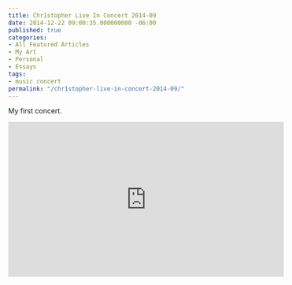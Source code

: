 ```yaml
---
title: Chr1stopher Live In Concert 2014-09
date: 2014-12-22 09:00:35.000000000 -06:00
published: true
categories:
- All Featured Articles
- My Art
- Personal
- Essays
tags:
- music concert
permalink: "/chr1stopher-live-in-concert-2014-09/"
---
```

My first concert.

<iframe width="560" height="315" src="https://www.youtube.com/embed/xhleSGi6Vy4" frameborder="0" allow="autoplay; encrypted-media" allowfullscreen></iframe></p>
